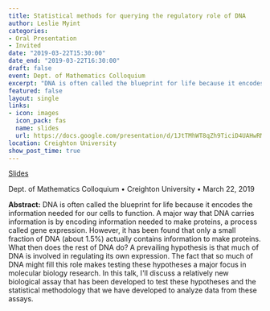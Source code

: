 ```yaml
---
title: Statistical methods for querying the regulatory role of DNA
author: Leslie Myint
categories:
- Oral Presentation
- Invited
date: "2019-03-22T15:30:00"
date_end: "2019-03-22T16:30:00"
draft: false
event: Dept. of Mathematics Colloquium
excerpt: "DNA is often called the blueprint for life because it encodes the information needed for our cells to function. A major way that DNA carries information is by encoding information needed to make proteins, a process called gene expression. However, it has been found that only a small fraction of DNA (about 1.5%) actually contains information to make proteins. What then does the rest of DNA do? A prevailing hypothesis is that much of DNA is involved in regulating its own expression. The fact that so much of DNA might fill this role makes testing these hypotheses a major focus in molecular biology research. In this talk, I'll discuss a relatively new biological assay that has been developed to test these hypotheses and the statistical methodology that we have developed to analyze data from these assays."
featured: false
layout: single
links:
- icon: images
  icon_pack: fas
  name: slides
  url: https://docs.google.com/presentation/d/1JtTMhWT8qZh9TiciD4UAHwRMJ5jGXqhqVNkSEG2O7Wg/edit?usp=sharing
location: Creighton University
show_post_time: true
---
```


<span class="slides">[Slides](https://docs.google.com/presentation/d/1JtTMhWT8qZh9TiciD4UAHwRMJ5jGXqhqVNkSEG2O7Wg/edit?usp=sharing)</span>

Dept. of Mathematics Colloquium • Creighton University • March 22, 2019

**Abstract:** DNA is often called the blueprint for life because it encodes the information needed for our cells to function. A major way that DNA carries information is by encoding information needed to make proteins, a process called gene expression. However, it has been found that only a small fraction of DNA (about 1.5%) actually contains information to make proteins. What then does the rest of DNA do? A prevailing hypothesis is that much of DNA is involved in regulating its own expression. The fact that so much of DNA might fill this role makes testing these hypotheses a major focus in molecular biology research. In this talk, I'll discuss a relatively new biological assay that has been developed to test these hypotheses and the statistical methodology that we have developed to analyze data from these assays.
